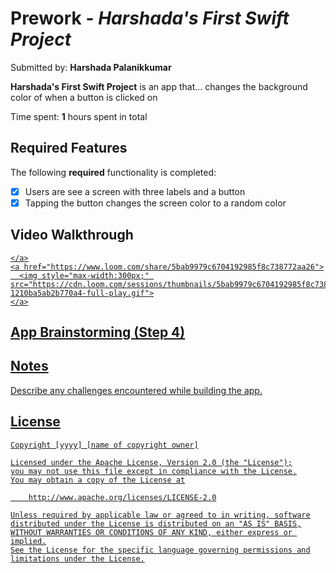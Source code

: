# Prework - *Harshada's First Swift Project*

Submitted by: **Harshada Palanikkumar**

**Harshada's First Swift Project** is an app that... changes the background color of when a button is clicked on

Time spent: **1** hours spent in total

## Required Features

The following **required** functionality is completed:

- [X] Users are see a screen with three labels and a button
- [X] Tapping the button changes the screen color to a random color
 
## Video Walkthrough

<div>
    <a href="https://www.loom.com/share/5bab9979c6704192985f8c738772aa26">
     
    </a>
    <a href="https://www.loom.com/share/5bab9979c6704192985f8c738772aa26">
      <img style="max-width:300px;" src="https://cdn.loom.com/sessions/thumbnails/5bab9979c6704192985f8c738772aa26-1210ba5ab2b770a4-full-play.gif">
    </a>
  </div>
  
## App Brainstorming (Step 4)

## Notes

Describe any challenges encountered while building the app.

## License

    Copyright [yyyy] [name of copyright owner]

    Licensed under the Apache License, Version 2.0 (the "License");
    you may not use this file except in compliance with the License.
    You may obtain a copy of the License at

        http://www.apache.org/licenses/LICENSE-2.0

    Unless required by applicable law or agreed to in writing, software
    distributed under the License is distributed on an "AS IS" BASIS,
    WITHOUT WARRANTIES OR CONDITIONS OF ANY KIND, either express or implied.
    See the License for the specific language governing permissions and
    limitations under the License.
